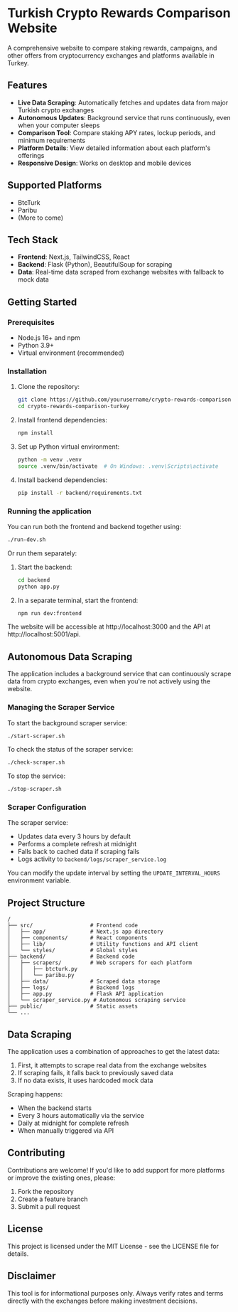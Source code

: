 # Turkish Crypto Rewards Comparison Website

A comprehensive website to compare staking rewards, campaigns, and other offers from cryptocurrency exchanges and platforms available in Turkey.

## Features

- **Live Data Scraping**: Automatically fetches and updates data from major Turkish crypto exchanges
- **Autonomous Updates**: Background service that runs continuously, even when your computer sleeps
- **Comparison Tool**: Compare staking APY rates, lockup periods, and minimum requirements
- **Platform Details**: View detailed information about each platform's offerings
- **Responsive Design**: Works on desktop and mobile devices

## Supported Platforms

- BtcTurk
- Paribu
- (More to come)

## Tech Stack

- **Frontend**: Next.js, TailwindCSS, React
- **Backend**: Flask (Python), BeautifulSoup for scraping
- **Data**: Real-time data scraped from exchange websites with fallback to mock data

## Getting Started

### Prerequisites

- Node.js 16+ and npm
- Python 3.9+
- Virtual environment (recommended)

### Installation

1. Clone the repository:
   ```bash
   git clone https://github.com/yourusername/crypto-rewards-comparison-turkey.git
   cd crypto-rewards-comparison-turkey
   ```

2. Install frontend dependencies:
   ```bash
   npm install
   ```

3. Set up Python virtual environment:
   ```bash
   python -m venv .venv
   source .venv/bin/activate  # On Windows: .venv\Scripts\activate
   ```

4. Install backend dependencies:
   ```bash
   pip install -r backend/requirements.txt
   ```

### Running the application

You can run both the frontend and backend together using:

```bash
./run-dev.sh
```

Or run them separately:

1. Start the backend:
   ```bash
   cd backend
   python app.py
   ```

2. In a separate terminal, start the frontend:
   ```bash
   npm run dev:frontend
   ```

The website will be accessible at http://localhost:3000 and the API at http://localhost:5001/api.

## Autonomous Data Scraping

The application includes a background service that can continuously scrape data from crypto exchanges, even when you're not actively using the website.

### Managing the Scraper Service

To start the background scraper service:
```bash
./start-scraper.sh
```

To check the status of the scraper service:
```bash
./check-scraper.sh
```

To stop the service:
```bash
./stop-scraper.sh
```

### Scraper Configuration

The scraper service:
- Updates data every 3 hours by default
- Performs a complete refresh at midnight
- Falls back to cached data if scraping fails
- Logs activity to `backend/logs/scraper_service.log`

You can modify the update interval by setting the `UPDATE_INTERVAL_HOURS` environment variable.

## Project Structure

```
/
├── src/                  # Frontend code
│   ├── app/              # Next.js app directory
│   ├── components/       # React components
│   ├── lib/              # Utility functions and API client
│   └── styles/           # Global styles
├── backend/              # Backend code
│   ├── scrapers/         # Web scrapers for each platform
│   │   ├── btcturk.py
│   │   └── paribu.py
│   ├── data/             # Scraped data storage
│   ├── logs/             # Backend logs
│   ├── app.py            # Flask API application
│   └── scraper_service.py # Autonomous scraping service
├── public/               # Static assets
└── ...
```

## Data Scraping

The application uses a combination of approaches to get the latest data:

1. First, it attempts to scrape real data from the exchange websites
2. If scraping fails, it falls back to previously saved data
3. If no data exists, it uses hardcoded mock data

Scraping happens:
- When the backend starts
- Every 3 hours automatically via the service
- Daily at midnight for complete refresh
- When manually triggered via API

## Contributing

Contributions are welcome! If you'd like to add support for more platforms or improve the existing ones, please:

1. Fork the repository
2. Create a feature branch
3. Submit a pull request

## License

This project is licensed under the MIT License - see the LICENSE file for details.

## Disclaimer

This tool is for informational purposes only. Always verify rates and terms directly with the exchanges before making investment decisions.
